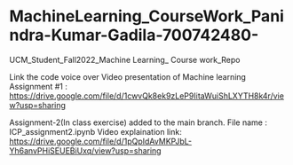 # MachineLearning_CourseWork_Panindra-Kumar-Gadila-700742480-
UCM_Student_Fall2022_Machine Learning_ Course work_Repo


Link the code voice over Video presentation of Machine learning Assignment #1 : https://drive.google.com/file/d/1cwvQk8ek9zLeP9IitaWuiShLXYTH8k4r/view?usp=sharing




Assignment-2(In class exercise) added to the main branch.
File name : ICP_assignment2.ipynb
Video explaination link: https://drive.google.com/file/d/1pQpIdAvMKPJbL-Yh6anvPHiSEUEBiUxq/view?usp=sharing

